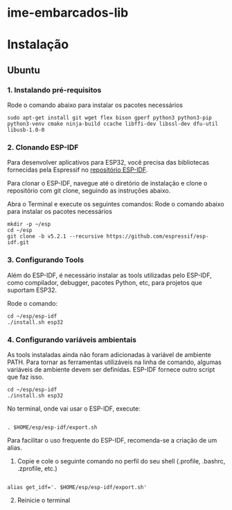 # ime-embarcados-lib

# Instalação
## Ubuntu
### 1. Instalando pré-requisitos
Rode o comando abaixo para instalar os pacotes necessários
```
sudo apt-get install git wget flex bison gperf python3 python3-pip python3-venv cmake ninja-build ccache libffi-dev libssl-dev dfu-util libusb-1.0-0
```
### 2. Clonando ESP-IDF
Para desenvolver aplicativos para ESP32, você precisa das bibliotecas fornecidas pela Espressif no [repositório ESP-IDF](https://github.com/espressif/esp-idf).

Para clonar o ESP-IDF, navegue até o diretório de instalação e clone o repositório com git clone, seguindo as instruções abaixo.

Abra o Terminal e execute os seguintes comandos:
Rode o comando abaixo para instalar os pacotes necessários
```
mkdir -p ~/esp
cd ~/esp
git clone -b v5.2.1 --recursive https://github.com/espressif/esp-idf.git
```
### 3. Configurando Tools
Além do ESP-IDF, é necessário instalar as tools utilizadas pelo ESP-IDF, como compilador, debugger, pacotes Python, etc, para projetos que suportam ESP32.

Rode o comando:
```
cd ~/esp/esp-idf
./install.sh esp32
```

### 4. Configurando variáveis ambientais
As tools instaladas ainda não foram adicionadas à variável de ambiente PATH. Para tornar as ferramentas utilizáveis na linha de comando, algumas variáveis de ambiente devem ser definidas. ESP-IDF fornece outro script que faz isso.
```
cd ~/esp/esp-idf
./install.sh esp32
```
No terminal, onde vai usar o ESP-IDF, execute:
```

. $HOME/esp/esp-idf/export.sh
```

Para facilitar o uso frequente do ESP-IDF, recomenda-se a criação de um alias.
1. Copie e cole o seguinte comando no perfil do seu shell (.profile, .bashrc, .zprofile, etc.)
```

alias get_idf='. $HOME/esp/esp-idf/export.sh'
```
2. Reinicie o terminal
